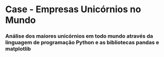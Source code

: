 # Case - Empresas Unicórnios no Mundo

### Análise dos maiores unicórnios em todo mundo através da linguagem de programação Python e as bibliotecas pandas e matplotlib

